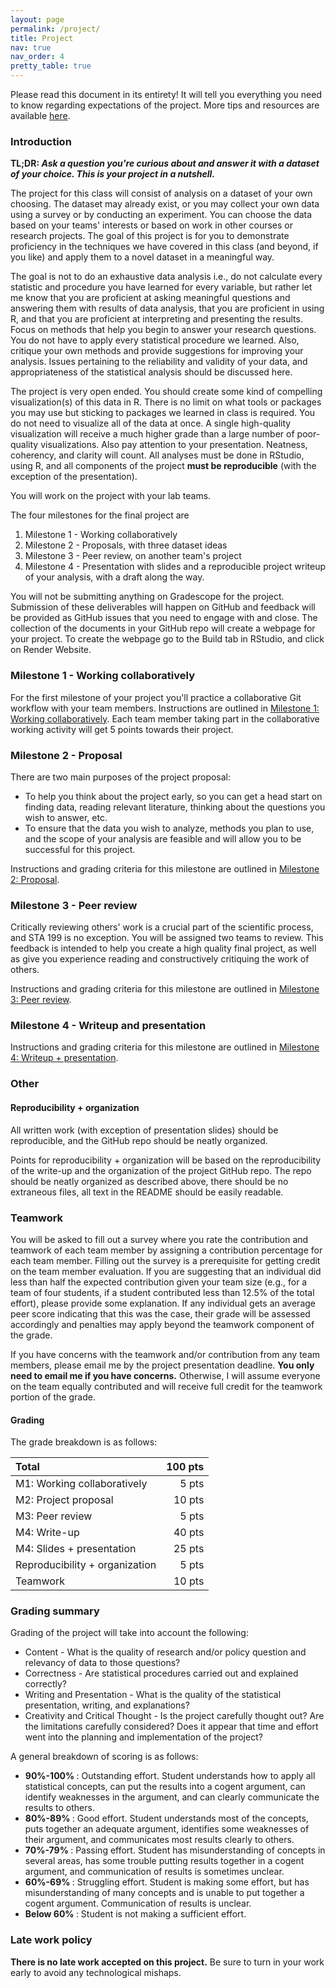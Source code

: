 ```yaml
---
layout: page
permalink: /project/
title: Project
nav: true
nav_order: 4
pretty_table: true
---
```




Please read this document in its entirety! It will tell you everything you need to know regarding expectations of the project. More tips and resources are available [here](../project/tips-resources.html).

<h3> Introduction </h3>


<b> **TL;DR**: *Ask a question you're curious about and answer it with a dataset of your choice. This is your project in a nutshell.* </b>


The project for this class will consist of analysis on a dataset of your own choosing.
The dataset may already exist, or you may collect your own data using a survey or by conducting an experiment.
You can choose the data based on your teams' interests or based on work in other courses or research projects.
The goal of this project is for you to demonstrate proficiency in the techniques we have covered in this class (and beyond, if you like) and apply them to a novel dataset in a meaningful way.

The goal is not to do an exhaustive data analysis i.e., do not calculate every statistic and procedure you have learned for every variable, but rather let me know that you are proficient at asking meaningful questions and answering them with results of data analysis, that you are proficient in using R, and that you are proficient at interpreting and presenting the results.
Focus on methods that help you begin to answer your research questions.
You do not have to apply every statistical procedure we learned.
Also, critique your own methods and provide suggestions for improving your analysis.
Issues pertaining to the reliability and validity of your data, and appropriateness of the statistical analysis should be discussed here.

The project is very open ended.
You should create some kind of compelling visualization(s) of this data in R.
There is no limit on what tools or packages you may use but sticking to packages we learned in class is required.
You do not need to visualize all of the data at once.
A single high-quality visualization will receive a much higher grade than a large number of poor-quality visualizations.
Also pay attention to your presentation.
Neatness, coherency, and clarity will count.
All analyses must be done in RStudio, using R, and all components of the project **must be reproducible** (with the exception of the presentation).

You will work on the project with your lab teams.

The four milestones for the final project are

1.  Milestone 1 - Working collaboratively
2.  Milestone 2 - Proposals, with three dataset ideas
3.  Milestone 3 - Peer review, on another team's project
4.  Milestone 4 - Presentation with slides and a reproducible project writeup of your analysis, with a draft along the way.

You will not be submitting anything on Gradescope for the project.
Submission of these deliverables will happen on GitHub and feedback will be provided as GitHub issues that you need to engage with and close.
The collection of the documents in your GitHub repo will create a webpage for your project.
To create the webpage go to the Build tab in RStudio, and click on Render Website.

<h3> Milestone 1 - Working collaboratively </h3>

For the first milestone of your project you'll practice a collaborative Git workflow with your team members.
Instructions are outlined in [Milestone 1: Working collaboratively](/project/1-working-collaboratively.html).
Each team member taking part in the collaborative working activity will get 5 points towards their project.

<h3> Milestone 2 - Proposal </h3>

There are two main purposes of the project proposal:

-   To help you think about the project early, so you can get a head start on finding data, reading relevant literature, thinking about the questions you wish to answer, etc.
-   To ensure that the data you wish to analyze, methods you plan to use, and the scope of your analysis are feasible and will allow you to be successful for this project.

Instructions and grading criteria for this milestone are outlined in [Milestone 2: Proposal](/project/2-proposal.html).

<h3> Milestone 3 - Peer review </h3>

Critically reviewing others' work is a crucial part of the scientific process, and STA 199 is no exception.
You will be assigned two teams to review.
This feedback is intended to help you create a high quality final project, as well as give you experience reading and constructively critiquing the work of others.

Instructions and grading criteria for this milestone are outlined in [Milestone 3: Peer review](/project/3-peer-review.html).

<h3> Milestone 4 - Writeup and presentation </h3>

Instructions and grading criteria for this milestone are outlined in [Milestone 4: Writeup + presentation](/project/4-writeup-presentation.html).

<h3> Other </h3>

<h4> Reproducibility + organization </h4>

All written work (with exception of presentation slides) should be reproducible, and the GitHub repo should be neatly organized.

Points for reproducibility + organization will be based on the reproducibility of the write-up and the organization of the project GitHub repo.
The repo should be neatly organized as described above, there should be no extraneous files, all text in the README should be easily readable.

<h3> Teamwork </h3>

You will be asked to fill out a survey where you rate the contribution and teamwork of each team member by assigning a contribution percentage for each team member.
Filling out the survey is a prerequisite for getting credit on the team member evaluation.
If you are suggesting that an individual did less than half the expected contribution given your team size (e.g., for a team of four students, if a student contributed less than 12.5% of the total effort), please provide some explanation.
If any individual gets an average peer score indicating that this was the case, their grade will be assessed accordingly and penalties may apply beyond the teamwork component of the grade.

If you have concerns with the teamwork and/or contribution from any team members, please email me by the project presentation deadline.
**You only need to email me if you have concerns.** Otherwise, I will assume everyone on the team equally contributed and will receive full credit for the teamwork portion of the grade.

<h4> Grading </h4>

The grade breakdown is as follows:

| Total                              | 100 pts |
|:------------------------------------|---------:|
| M1: Working collaboratively   | 5 pts   |
| M2: Project proposal           | 10 pts  |
| M3: Peer review             | 5 pts   |
| M4: Write-up                   | 40 pts  |
| M4: Slides + presentation      | 25 pts  |
| Reproducibility + organization | 5 pts   |
| Teamwork                       | 10 pts  |

<h3> Grading summary </h3>

Grading of the project will take into account the following:

-   Content - What is the quality of research and/or policy question and relevancy of data to those questions?
-   Correctness - Are statistical procedures carried out and explained correctly?
-   Writing and Presentation - What is the quality of the statistical presentation, writing, and explanations?
-   Creativity and Critical Thought - Is the project carefully thought out? Are the limitations carefully considered? Does it appear that time and effort went into the planning and implementation of the project?

A general breakdown of scoring is as follows:

-   <b> 90%-100% </b>: Outstanding effort. Student understands how to apply all statistical concepts, can put the results into a cogent argument, can identify weaknesses in the argument, and can clearly communicate the results to others.
-   <b> 80%-89% </b>: Good effort. Student understands most of the concepts, puts together an adequate argument, identifies some weaknesses of their argument, and communicates most results clearly to others.
-   <b> 70%-79% </b>: Passing effort. Student has misunderstanding of concepts in several areas, has some trouble putting results together in a cogent argument, and communication of results is sometimes unclear.
-   <b> 60%-69% </b>: Struggling effort. Student is making some effort, but has misunderstanding of many concepts and is unable to put together a cogent argument. Communication of results is unclear.
-   <b> Below 60% </b>: Student is not making a sufficient effort.

<h3> Late work policy </h3>

<b> There is no late work accepted on this project.</b> Be sure to turn in your work early to avoid any technological mishaps.
